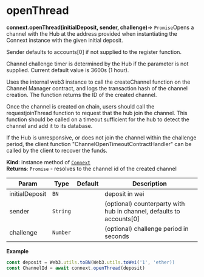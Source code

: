 # openThread

**connext.openThread\(**initialDeposit, sender, challenge**\)**⇒ `Promise`Opens a channel with the Hub at the address provided when instantiating the Connext instance with the given initial deposit.

Sender defaults to accounts\[0\] if not supplied to the register function.

Channel challenge timer is determined by the Hub if the parameter is not supplied. Current default value is 3600s \(1 hour\).

Uses the internal web3 instance to call the createChannel function on the Channel Manager contract, and logs the transaction hash of the channel creation. The function returns the ID of the created channel.

Once the channel is created on chain, users should call the requestjoinThread function to request that the hub join the channel. This function should be called on a timeout sufficient for the hub to detect the channel and add it to its database.

If the Hub is unresponsive, or does not join the channel within the challenge period, the client function "ChannelOpenTimeoutContractHandler" can be called by the client to recover the funds.

**Kind**: instance method of [`Connext`](./#Connext)  
**Returns**: `Promise` - resolves to the channel id of the created channel

| Param | Type | Default | Description |
| --- | --- | --- | --- |
| initialDeposit | `BN` |  | deposit in wei |
| sender | `String` |  | \(optional\) counterparty with hub in channel, defaults to accounts\[0\] |
| challenge | `Number` |  | \(optional\) challenge period in seconds |

**Example**

```javascript
const deposit = Web3.utils.toBN(Web3.utils.toWei('1', 'ether))
const ChannelId = await connext.openThread(deposit)
```

